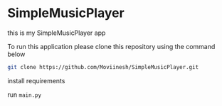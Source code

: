 # SimpleMusicPlayer

this is my SimpleMusicPlayer app

To run this application please clone this repository using the command below

```bash
git clone https://github.com/Moviinesh/SimpleMusicPlayer.git
```

install requirements

run ```main.py```

